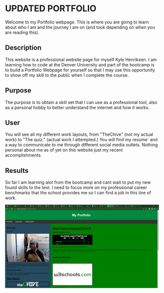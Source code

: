 # UPDATED PORTFOLIO

Welcome to my Portfolio webpage. This is where you are going to learn about who I am and the journey I am on (and took depending on when you are reading this).

## Description

This website is a professional website page for myself Kyle Henriksen. I am learning how to code at the Denver University and part of the bootcamp is to build a Portfolio Webpage for yourself so that I may use this opportunity to show off my skill to the public when I complete the course.

## Purpose

The purpose is to obtain a skill set that I can use as a professional tool, also as a personal hobby to better understand the internet and how it works.

## User

You will see all my different work layouts, from "TheChive" (not my actual work) to "The quiz." (actual work I attempted.) You will find my resume` and a way to communicate to me through different social media outlets. Nothing personal about me as of yet on this website just my recent accomplishments.

## Results

So far I am learning alot from the bootcamp and cant wait to put my new found skills to the test. I need to focus more on my professional career benchmarks that the school provides me so I can find a job in this line of work.

![Getting Started](./portfolio.jpg)
